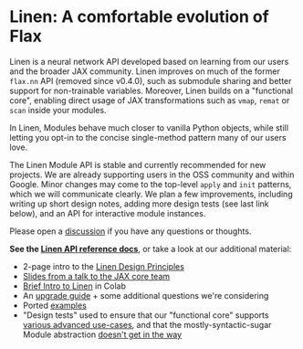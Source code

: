 # Linen: A comfortable evolution of Flax

Linen is a neural network API developed based on learning from our users and the broader JAX community. Linen improves on much of the former `flax.nn` API (removed since v0.4.0), such as submodule sharing and better support for non-trainable variables.
Moreover, Linen builds on a "functional core", enabling direct usage of JAX transformations such as `vmap`, `remat` or `scan` inside your modules.

In Linen, Modules behave much closer to vanilla Python objects, while still letting you opt-in to the concise single-method pattern many of our users love.

The Linen Module API is stable and currently recommended for new projects. We are already supporting users in the OSS community and within Google. Minor changes may come to the top-level `apply` and `init` patterns, which we will communicate clearly. We plan a few improvements, including writing up short design notes, adding more design tests (see last link below), and an API for interactive module instances.

Please open a [discussion](https://github.com/google/flax/discussions) if you have any questions or thoughts.

**See the [Linen API reference docs](https://flax.readthedocs.io/en/latest/flax.linen.html)**, or take a look at our additional material:

* 2-page intro to the [Linen Design Principles](https://docs.google.com/document/d/1ZlL_4bXCw5Xl0WstQw1GpnZqfb9JFOeUGAPcBVk-kn8)
* [Slides from a talk to the JAX core team](https://docs.google.com/presentation/d/1ngKWUwsSqAwPRvATG8sAxMzu9ujv4N__cKsUofdNno0)
* [Brief Intro to Linen](https://colab.research.google.com/github/google/flax/blob/main/docs/notebooks/linen_intro.ipynb) in Colab
* An [upgrade guide](https://docs.google.com/document/d/1hYavTVPaKVVe9Be8pCB7yW7r6dDv3RALVNit8NZca4c) + some additional questions we're considering
* Ported [examples](https://github.com/google/flax/tree/main/examples)
* "Design tests" used to ensure that our "functional core" supports [various advanced use-cases](https://github.com/google/flax/tree/main/tests/core/design), and that the mostly-syntactic-sugar Module abstraction
  [doesn't get in the way](https://github.com/google/flax/tree/main/examples/linen_design_test)

